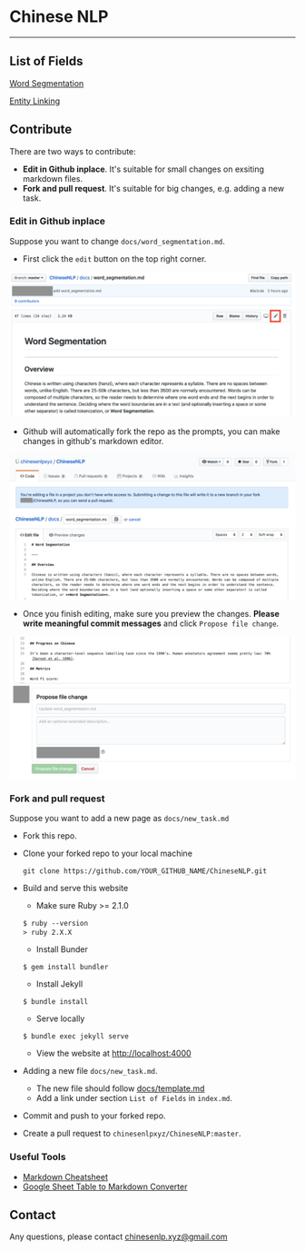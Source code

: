 # Chinese NLP

---

## List of Fields

[Word Segmentation](docs/word_segmentation.md)

[Entity Linking](docs/entity_linking.md)


## Contribute

There are two ways to contribute:
* **Edit in Github inplace**. It's suitable for small changes on exsiting markdown files.
* **Fork and pull request**. It's suitable for big changes, e.g. adding a new task.

### Edit in Github inplace

Suppose you want to change `docs/word_segmentation.md`.

* First click the `edit` button on the top right corner.

![click the edit button](img/edit.png)

* Github will automatically fork the repo as the prompts, you can make changes in github's markdown editor.

![Make changes](img/fork.png)

* Once you finish editing, make sure you preview the changes. **Please write meaningful commit messages** and click `Propose file change`.

![Commit your change](img/commit.png)

### Fork and pull request

Suppose you want to add a new page as `docs/new_task.md`

* Fork this repo.
* Clone your forked repo to your local machine

  ```	
  git clone https://github.com/YOUR_GITHUB_NAME/ChineseNLP.git	
  ```

* Build and serve this website
  * Make sure Ruby >= 2.1.0
  ```
  $ ruby --version
  > ruby 2.X.X	
  ```
  * Install Bunder
  ```
  $ gem install bundler
  ```
  * Install Jekyll
  ```
  $ bundle install
  ```
  * Serve locally
  ```
  $ bundle exec jekyll serve
  ```
  * View the website at [http://localhost:4000](http://localhost:4000)

* Adding a new file `docs/new_task.md`.
  * The new file should follow [docs/template.md](docs/template.md)
  * Add a link under section `List of Fields` in `index.md`. 
* Commit and push to your forked repo.
* Create a pull request to `chinesenlpxyz/ChineseNLP:master`.

### Useful Tools
* [Markdown Cheatsheet](https://github.com/adam-p/markdown-here/wiki/Markdown-Cheatsheet)
* [Google Sheet Table to Markdown Converter](https://chrome.google.com/webstore/detail/markdowntablemaker/cofkbgfmijanlcdooemafafokhhaeold?hl=en)

## Contact

Any questions, please contact [chinesenlp.xyz@gmail.com](mailto:chinesenlp.xyz@gmail.com)
